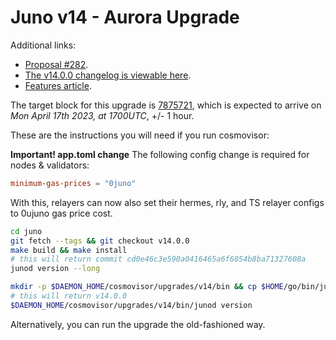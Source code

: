 # Juno v14 - Aurora Upgrade

Additional links:

- [Proposal #282](https://www.mintscan.io/juno/proposals/282).
- [The v14.0.0 changelog is viewable here](https://github.com/CosmosContracts/juno/releases/tag/v14.0.0).
- [Features article](https://medium.com/@JunoNetwork/jun%C3%B8-aurora-ac67a8143e22).

The target block for this upgrade is [7875721](https://www.mintscan.io/juno/blocks/7875721), which is expected to arrive on _Mon April 17th 2023, at 1700UTC_, +/- 1 hour.

These are the instructions you will need if you run cosmovisor:

**Important! app.toml change** 
The following config change is required for nodes & validators:
```toml
minimum-gas-prices = "0juno"
```

With this, relayers can now also set their hermes, rly, and TS relayer configs to 0ujuno gas price cost.

```bash
cd juno
git fetch --tags && git checkout v14.0.0
make build && make install
# this will return commit cd0e46c3e590a0416465a6f6054b8ba71327608a
junod version --long

mkdir -p $DAEMON_HOME/cosmovisor/upgrades/v14/bin && cp $HOME/go/bin/junod $DAEMON_HOME/cosmovisor/upgrades/v14/bin
# this will return v14.0.0
$DAEMON_HOME/cosmovisor/upgrades/v14/bin/junod version
```

Alternatively, you can run the upgrade the old-fashioned way.
